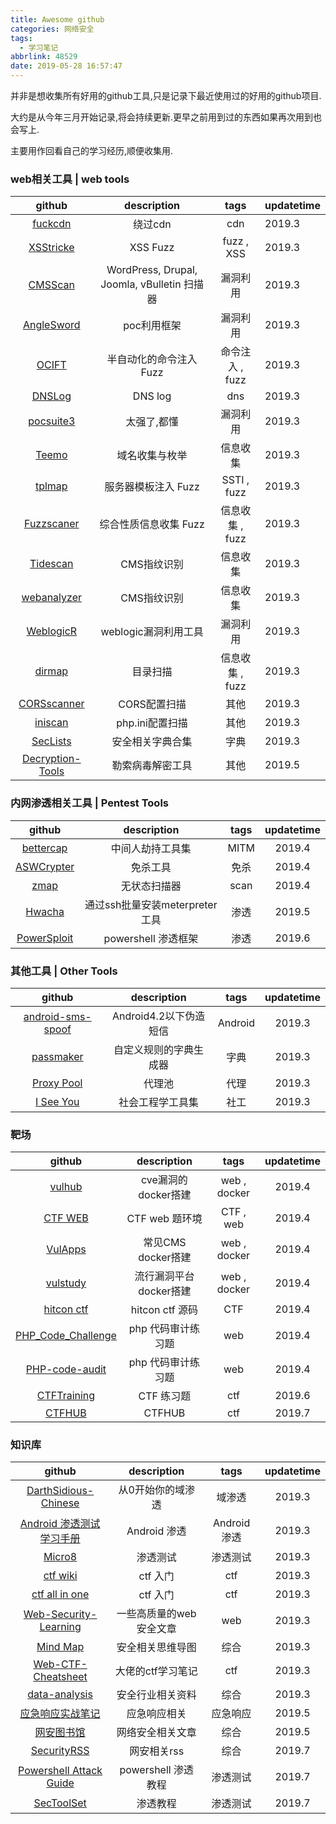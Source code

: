 ```yaml
---
title: Awesome github
categories: 网络安全
tags:
  - 学习笔记
abbrlink: 48529
date: 2019-05-28 16:57:47
---
```


并非是想收集所有好用的github工具,只是记录下最近使用过的好用的github项目.

大约是从今年三月开始记录,将会持续更新.更早之前用到过的东西如果再次用到也会写上.

主要用作回看自己的学习经历,顺便收集用.

### web相关工具 | web tools

|                            github                            |                 description                 |      tags       | updatetime |
| :----------------------------------------------------------: | :-----------------------------------------: | :-------------: | ---------- |
|         [fuckcdn](https://github.com/Tai7sy/fuckcdn)         |                   绕过cdn                   |       cdn       | 2019.3     |
|       [XSStricke](https://github.com/s0md3v/XSStrike)        |                  XSS Fuzz                   |   fuzz , XSS    | 2019.3     |
|      [CMSScan](https://github.com/ajinabraham/CMSScan)       | WordPress, Drupal, Joomla, vBulletin 扫描器 |    漏洞利用     | 2019.3     |
|   [AngleSword](https://github.com/Lucifer1993/AngelSword)    |                 poc利用框架                 |    漏洞利用     | 2019.3     |
|          [OCIFT](https://github.com/coffeehb/OCIFT)          |           半自动化的命令注入 Fuzz           | 命令注入 , fuzz | 2019.3     |
|       [DNSLog](https://github.com/BugScanTeam/DNSLog)        |                   DNS log                   |       dns       | 2019.3     |
|      [pocsuite3](https://github.com/knownsec/pocsuite3)      |                 太强了,都懂                 |    漏洞利用     | 2019.3     |
|          [Teemo](https://github.com/bit4woo/Teemo)           |               域名收集与枚举                |    信息收集     | 2019.3     |
|          [tplmap](https://github.com/epinna/tplmap)          |             服务器模板注入 Fuzz             |   SSTI , fuzz   | 2019.3     |
|     [Fuzzscaner](https://github.com/TideSec/FuzzScanner)     |            综合性质信息收集 Fuzz            | 信息收集 , fuzz | 2019.3     |
|      [Tidescan](https://github.com/TideSec/TideFinger)       |                 CMS指纹识别                 |    信息收集     | 2019.3     |
|     [webanalyzer](https://github.com/fate0/webanalyzer)      |                 CMS指纹识别                 |    信息收集     | 2019.3     |
|     [WeblogicR](https://github.com/rabbitmask/WeblogicR)     |            weblogic漏洞利用工具             |    漏洞利用     | 2019.3     |
|        [dirmap](https://github.com/H4ckForJob/dirmap)        |                  目录扫描                   | 信息收集 , fuzz | 2019.3     |
|     [CORSscanner](https://github.com/chenjj/CORScanner)      |                CORS配置扫描                 |      其他       | 2019.3     |
|         [iniscan](https://github.com/psecio/iniscan)         |               php.ini配置扫描               |      其他       | 2019.3     |
|    [SecLists](https://github.com/danielmiessler/SecLists)    |              安全相关字典合集               |      字典       | 2019.3     |
| [Decryption-Tools](<https://github.com/jiansiting/Decryption-Tools>) |              勒索病毒解密工具               |      其他       | 2019.5     |

### 内网渗透相关工具 | Pentest Tools

|                            github                            |          description           | tags | updatetime |
| :----------------------------------------------------------: | :----------------------------: | :--: | :--------: |
|     [bettercap](https://github.com/bettercap/bettercap)      |        中间人劫持工具集        | MITM |   2019.4   |
| [ASWCrypter](https://github.com/AbedAlqaderSwedan1/ASWCrypter) |            免杀工具            | 免杀 |   2019.4   |
|             [zmap](https://github.com/zmap/zmap)             |          无状态扫描器          | scan |   2019.4   |
|         [Hwacha](<https://github.com/n00py/Hwacha>)          | 通过ssh批量安装meterpreter工具 | 渗透 |   2019.5   |
| [PowerSploit](<https://github.com/PowerShellMafia/PowerSploit>) |      powershell 渗透框架       | 渗透 |   2019.6   |

### 其他工具 | Other Tools

|                            github                            |      description       |  tags   | updatetime |
| :----------------------------------------------------------: | :--------------------: | :-----: | :--------: |
| [android-sms-spoof](https://github.com/thomascannon/android-sms-spoof) | Android4.2以下伪造短信 | Android |   2019.3   |
|      [passmaker](https://github.com/bit4woo/passmaker)       | 自定义规则的字典生成器 |  字典   |   2019.3   |
|     [Proxy Pool](https://github.com/TideSec/Proxy_Pool)      |         代理池         |  代理   |   2019.3   |
|    [I See You](https://github.com/Viralmaniar/I-See-You)     |    社会工程学工具集    |  社工   |   2019.3   |

### 靶场 

|                            github                            |      description       |     tags     | updatetime |
| :----------------------------------------------------------: | :--------------------: | :----------: | :--------: |
|          [vulhub](https://github.com/vulhub/vulhub)          |  cve漏洞的docker搭建   | web , docker |   2019.4   |
|       [CTF WEB](https://github.com/wonderkun/CTF_web)        |     CTF web 题环境     |  CTF , web   |   2019.4   |
|        [VulApps](https://github.com/Medicean/VulApps)        |   常见CMS docker搭建   | web , docker |   2019.4   |
|        [vulstudy](https://github.com/c0ny1/vulstudy)         | 流行漏洞平台docker搭建 | web , docker |   2019.4   |
| [hitcon ctf](https://github.com/orangetw/My-CTF-Web-Challenges) |    hitcon ctf 源码     |     CTF      |   2019.4   |
| [PHP_Code_Challenge](https://github.com/yaofeifly/PHP_Code_Challenge) |   php 代码审计练习题   |     web      |   2019.4   |
| [PHP-code-audit](https://github.com/jiangsir404/PHP-code-audit) |   php 代码审计练习题   |     web      |   2019.4   |
| [CTFTraining](<https://github.com/CTFTraining/CTFTraining>)  |       CTF 练习题       |     ctf      |   2019.6   |
|        [CTFHUB](<https://github.com/ByPupil/ctfhub>)         |         CTFHUB         |     ctf      |   2019.7   |

### 知识库

|                            github                            |       description       |     tags     | updatetime |
| :----------------------------------------------------------: | :---------------------: | :----------: | :--------: |
| [DarthSidious-Chinese](https://github.com/crazywa1ker/DarthSidious-Chinese) |    从0开始你的域渗透    |    域渗透    |   2019.3   |
| [Android 渗透测试学习手册](https://wizardforcel.gitbooks.io/lpad/content/) |      Android 渗透       | Android 渗透 |   2019.3   |
|        [Micro8](https://github.com/Micropoor/Micro8)         |        渗透测试         |   渗透测试   |   2019.3   |
|       [ctf wiki](https://ctf-wiki.github.io/ctf-wiki/)       |        ctf 入门         |     ctf      |   2019.3   |
| [ctf all in one](https://legacy.gitbook.com/book/firmianay/ctf-all-in-one/details) |        ctf 入门         |     ctf      |   2019.3   |
| [Web-Security-Learning](https://github.com/CHYbeta/Web-Security-Learning) | 一些高质量的web安全文章 |     web      |   2019.3   |
|       [Mind Map](https://github.com/phith0n/Mind-Map)        |    安全相关思维导图     |     综合     |   2019.3   |
| [Web-CTF-Cheatsheet](https://github.com/w181496/Web-CTF-Cheatsheet) |    大佬的ctf学习笔记    |     ctf      |   2019.3   |
| [data-analysis](https://github.com/secure-data-analysis-data-sharing/data-analysis) |    安全行业相关资料     |     综合     |   2019.3   |
| [应急响应实战笔记](<https://bypass007.github.io/Emergency-Response-Notes/>) |      应急响应相关       |   应急响应   |   2019.5   |
|        [网安图书馆](https://github.com/xrkk/cbr-doc)         |    网络安全相关文章     |     综合     |   2019.5   |
|    [SecurityRSS](<https://github.com/Kejane/SecurityRSS>)    |       网安相关rss       |     综合     |   2019.7   |
| [Powershell Attack Guide](<https://github.com/rootclay/Powershell-Attack-Guide>) |   powershell 渗透教程   |   渗透测试   |   2019.7   |
|    [SecToolSet](<https://github.com/bollwarm/SecToolSet>)    |        渗透教程         |   渗透测试   |   2019.7   |
